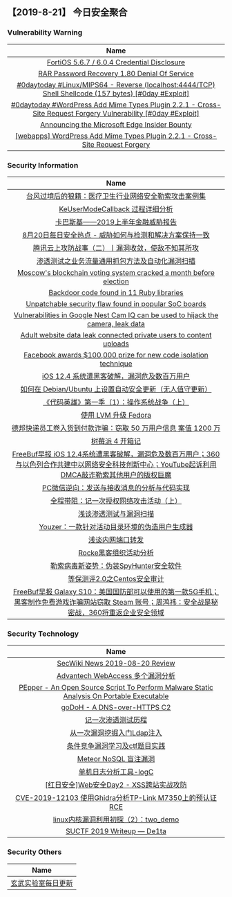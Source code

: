 
 ##   【2019-8-21】 今日安全聚合


###  						       							Vulnerability Warning

|                             Name                             |
| :----------------------------------------------------------: |
|[FortiOS 5.6.7 / 6.0.4 Credential Disclosure](https://cxsecurity.com/issue/WLB-2019080089)|
|[RAR Password Recovery 1.80 Denial Of Service](https://cxsecurity.com/issue/WLB-2019080088)|
|[#0daytoday #Linux/MIPS64 - Reverse (localhost:4444/TCP) Shell Shellcode (157 bytes) [#0day #Exploit]](http://0day.today/exploits/33138)|
|[#0daytoday #WordPress Add Mime Types Plugin 2.2.1 - Cross-Site Request Forgery Vulnerability [#0day #Exploit]](http://0day.today/exploits/33137)|
|[Announcing the Microsoft Edge Insider Bounty](https://msrc-blog.microsoft.com/2019/08/20/announcing-the-microsoft-edge-insider-channels-bounty/)|
|[[webapps] WordPress Add Mime Types Plugin 2.2.1 - Cross-Site Request Forgery](https://www.exploit-db.com/exploits/47295)|

### 						        							Security Information
|                             Name                                    |
| :----------------------------------------------------------: |
|[台风过境后的狼籍：医疗卫生行业网络安全勒索攻击案例集](https://www.anquanke.com/post/id/184609)|
|[KeUserModeCallback 过程详细分析](https://www.anquanke.com/post/id/184233)|
|[卡巴斯基——2019上半年金融威胁报告](https://www.anquanke.com/post/id/184409)|
|[8月20日每日安全热点 - 威胁如何与检测和解决方案保持一致](https://www.anquanke.com/post/id/184557)|
|[腾讯云上攻防战事（二）丨漏洞收敛，使敌不知其所攻](https://www.secpulse.com/archives/110837.html)|
|[渗透测试之业务流量通用抓包方法及自动化漏洞扫描](https://www.secpulse.com/archives/110905.html)|
|[Moscow's blockchain voting system cracked a month before election](https://www.zdnet.com/article/moscows-blockchain-voting-system-cracked-a-month-before-election/#ftag=RSSbaffb68)|
|[Backdoor code found in 11 Ruby libraries](https://www.zdnet.com/article/backdoor-code-found-in-11-ruby-libraries/#ftag=RSSbaffb68)|
|[Unpatchable security flaw found in popular SoC boards](https://www.zdnet.com/article/unpatchable-security-flaw-found-in-popular-soc-boards/#ftag=RSSbaffb68)|
|[Vulnerabilities in Google Nest Cam IQ can be used to hijack the camera, leak data](https://www.zdnet.com/article/vulnerabilities-in-google-nest-cam-iq-can-be-used-to-hijack-your-camera/#ftag=RSSbaffb68)|
|[Adult website data leak connected private users to content uploads](https://www.zdnet.com/article/adult-content-sharing-website-leaked-private-user-information/#ftag=RSSbaffb68)|
|[Facebook awards $100,000 prize for new code isolation technique](https://www.zdnet.com/article/facebook-awards-100000-prize-for-new-code-isolation-technique/#ftag=RSSbaffb68)|
|[iOS 12.4 系统遭黑客破解，漏洞危及数百万用户](https://linux.cn/article-11253-1.html?utm_source=rss&utm_medium=rss)|
|[如何在 Debian/Ubuntu 上设置自动安全更新（无人值守更新）](https://linux.cn/article-11252-1.html?utm_source=rss&utm_medium=rss)|
|[《代码英雄》第一季（1）：操作系统战争（上）](https://linux.cn/article-11251-1.html?utm_source=rss&utm_medium=rss)|
|[使用 LVM 升级 Fedora](https://linux.cn/article-11250-1.html?utm_source=rss&utm_medium=rss)|
|[德邦快递员工卷入货到付款诈骗：窃取 50 万用户信息 案值 1200 万](https://linux.cn/article-11249-1.html?utm_source=rss&utm_medium=rss)|
|[树莓派 4 开箱记](https://linux.cn/article-11248-1.html?utm_source=rss&utm_medium=rss)|
|[FreeBuf早报  iOS 12.4系统遭黑客破解，漏洞危及数百万用户；360与以色列合作共建中以网络安全科技创新中心；YouTube起诉利用DMCA敲诈勒索其他用户的版权巨魔](https://www.freebuf.com/news/212002.html)|
|[PC微信逆向：发送与接收消息的分析与代码实现](https://www.freebuf.com/articles/others-articles/210289.html)|
|[全程带阻：记一次授权网络攻击活动（上）](https://www.freebuf.com/vuls/211842.html)|
|[浅谈渗透测试与漏洞扫描](https://www.freebuf.com/articles/web/210284.html)|
|[Youzer：一款针对活动目录环境的伪造用户生成器](https://www.freebuf.com/sectool/209093.html)|
|[浅谈内网端口转发](https://www.freebuf.com/articles/network/210653.html)|
|[Rocke黑客组织活动分析](https://www.freebuf.com/articles/network/210435.html)|
|[勒索病毒新姿势：伪装SpyHunter安全软件](https://www.freebuf.com/articles/system/210287.html)|
|[等保测评2.0之Centos安全审计](https://www.freebuf.com/articles/security-management/210391.html)|
|[FreeBuf早报  Galaxy S10：美国国防部可以使用的第一款5G手机；黑客制作免费游戏诈骗网站窃取 Steam 账号；周鸿祎：安全战是秘密战，360将重返企业安全领域](https://www.freebuf.com/news/211836.html)|

### 						        							Security  Technology
|                             Name                                    |
| :----------------------------------------------------------: |
|[SecWiki News 2019-08-20 Review](http://www.sec-wiki.com/?2019-08-20)|
|[Advantech WebAccess 多个漏洞分析](https://paper.seebug.org/1017/)|
|[PEpper - An Open Source Script To Perform Malware Static Analysis On Portable Executable](http://www.kitploit.com/2019/08/pepper-open-source-script-to-perform.html)|
|[goDoH - A DNS-over-HTTPS C2](http://www.kitploit.com/2019/08/godoh-dns-over-https-c2.html)|
|[记一次渗透测试历程](http://xz.aliyun.com/t/6018)|
|[从一次漏洞挖掘入门Ldap注入](http://xz.aliyun.com/t/5689)|
|[条件竞争漏洞学习及ctf题目实践](http://xz.aliyun.com/t/6023)|
|[Meteor NoSQL 盲注漏洞](http://xz.aliyun.com/t/6026)|
|[单机日志分析工具-logC](http://xz.aliyun.com/t/5894)|
|[[红日安全]Web安全Day2 - XSS跨站实战攻防](http://xz.aliyun.com/t/6016)|
|[CVE-2019-12103  使用Ghidra分析TP-Link M7350上的预认证RCE](http://xz.aliyun.com/t/6017)|
|[linux内核漏洞利用初探（2）：two_demo](http://xz.aliyun.com/t/6010)|
|[SUCTF 2019 Writeup — De1ta](http://xz.aliyun.com/t/6042)|

### 						        							Security  Others
|                             Name                                    |
| :----------------------------------------------------------: |
|[玄武实验室每日更新](https://weibo.com/p/1006065582522936/wenzhang?from=page_100606_profile&wvr=6&mod=wenzhangmore)|

